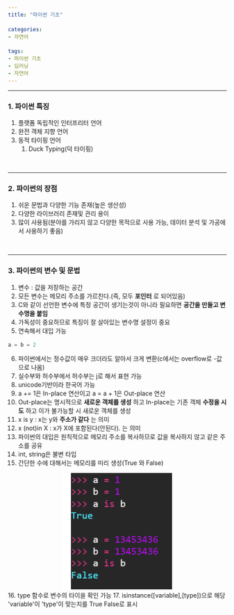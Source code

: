 ```yaml
---
title: "파이썬 기초"

categories:
- 자연어

tags:
- 파이썬 기초
- 딥러닝
- 자연어
---
```


***

### 1. 파이썬 특징
1. 플랫폼 독립적인 인터프리터 언어
2. 완전 객체 지향 언어
3. 동적 타이핑 언어
    1. Duck Typing(덕 타이핑)
<br/>

***

### 2. 파이썬의 장점
1. 쉬운 문법과 다양한 기능 존재(높은  생산성)
2. 다양한 라이브러리 존재및 관리 용이
3. 많이 사용됨(분야를 가리지 않고 다양한 목적으로 사용 가능, 데이터 분석 및 가공에서 사용하기 좋음)
<br/>


***

### 3. 파이썬의 변수 및 문법
1. 변수 : 값을 저장하는 공간
2. 모든 변수는 메모리 주소를 가르친다.(즉, 모두 __포인터__ 로 되어있음)
3. C와 같이 선언한 변수에 특정 공간이 생기는것이 아니라 필요하면 __공간을 만들고 변수명을 붙임__
4. 가독성이 중요하므로 특징이 잘 살아있는 변수명 설정이 중요
5. 연속해서 대입 가능
```python
a = b = 2
```
6. 파이썬에서는 정수값이 매우 크더라도 알아서 크게 변환(c에서는 overflow로 -값으로 나옴)
7. 실수부와 허수부에서 허수부는 j로 해서 표현 가능
8. unicode기반이라 한국어 가능
9. a += 1은 In-place 연산이고 a = a + 1은 Out-place 연산
10. Out-place는 명시적으로 __새로운 객체를 생성__ 하고 In-place는 기존 객체 __수정을 시도__ 하고 이가 불가능할 시 새로운 객체를 생성
11. x is y : x는 y와 __주소가 같다__ 는 의미
12. x (not)in X : x가 X에 포함된다(안된다). 는 의미
13. 파이썬의 대입은 원칙적으로 메모리 주소를 복사하므로 값을 복사하지 않고 같은 주소를 공유
14. int, string은 불변 타입
15. 간단한 수에 대해서는 메모리를 미리 생성(True 와 False)
   <center><img src="/image/new_alloc.PNG" width="50%" height="50%"></center>
16. type 함수로 변수의 타이을 확인 가능
17. isinstance([variable],[type])으로 해당 'variable'이 'type'이 맞는지를 True False로 표시 
